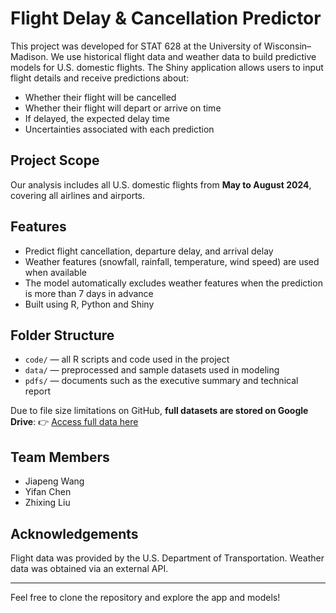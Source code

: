 # Flight Delay & Cancellation Predictor

This project was developed for STAT 628 at the University of Wisconsin–Madison. We use historical flight data and weather data to build predictive models for U.S. domestic flights. The Shiny application allows users to input flight details and receive predictions about:

- Whether their flight will be cancelled  
- Whether their flight will depart or arrive on time  
- If delayed, the expected delay time  
- Uncertainties associated with each prediction  

## Project Scope

Our analysis includes all U.S. domestic flights from **May to August 2024**, covering all airlines and airports.

## Features

- Predict flight cancellation, departure delay, and arrival delay  
- Weather features (snowfall, rainfall, temperature, wind speed) are used when available  
- The model automatically excludes weather features when the prediction is more than 7 days in advance  
- Built using R, Python and Shiny  

## Folder Structure

- `code/` — all R scripts and code used in the project  
- `data/` — preprocessed and sample datasets used in modeling  
- `pdfs/` — documents such as the executive summary and technical report  

Due to file size limitations on GitHub, **full datasets are stored on Google Drive**:
👉 [Access full data here](https://drive.google.com/drive/folders/1aXDaMYt9esGaeYZpWL6yRjgCLvBKvA1F?usp=drive_link)

## Team Members

- Jiapeng Wang  
- Yifan Chen  
- Zhixing Liu  

## Acknowledgements

Flight data was provided by the U.S. Department of Transportation. Weather data was obtained via an external API.

---

Feel free to clone the repository and explore the app and models!
